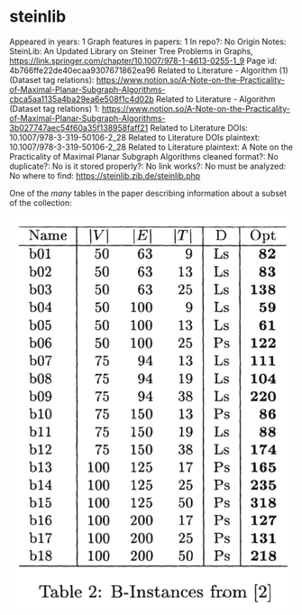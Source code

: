 # steinlib

Appeared in years: 1
Graph features in papers: 1
In repo?: No
Origin Notes: SteinLib: An Updated Library on Steiner Tree Problems in Graphs, https://link.springer.com/chapter/10.1007/978-1-4613-0255-1_9
Page id: 4b766ffe22de40ecaa9307671862ea96
Related to Literature - Algorithm (1) (Dataset tag relations): https://www.notion.so/A-Note-on-the-Practicality-of-Maximal-Planar-Subgraph-Algorithms-cbca5aa1135a4ba29ea6e508f1c4d02b
Related to Literature - Algorithm (Dataset tag relations) 1: https://www.notion.so/A-Note-on-the-Practicality-of-Maximal-Planar-Subgraph-Algorithms-3b027747aec54f60a35f138958faff21
Related to Literature DOIs: 10.1007/978-3-319-50106-2_28
Related to Literature DOIs plaintext: 10.1007/978-3-319-50106-2_28
Related to Literature plaintext: A Note on the Practicality of Maximal Planar Subgraph Algorithms
cleaned format?: No
duplicate?: No
is it stored properly?: No
link works?: No
must be analyzed: No
where to find: https://steinlib.zib.de/steinlib.php

One of the *many* tables in the paper describing information about a subset of the collection:

![Screen Shot 2023-04-12 at 10.31.26 AM.png](steinlib%204b766ffe22de40ecaa9307671862ea96/Screen_Shot_2023-04-12_at_10.31.26_AM.png)